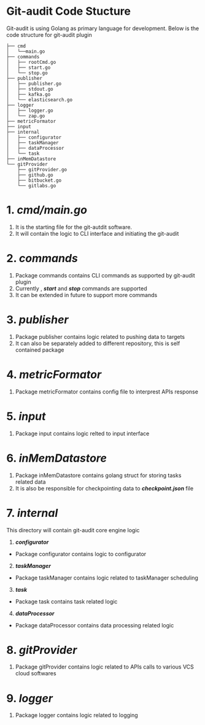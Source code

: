 # Git-audit Code Stucture
Git-audit is using Golang as primary language for development. 
Below is the code structure for git-audit plugin
```
├── cmd
│   └──main.go
├── commands
│   ├── rootCmd.go
│   ├── start.go
│   └── stop.go
├── publisher
│   ├── publisher.go
│   ├── stdout.go
│   ├── kafka.go
│   └── elasticsearch.go
├── logger
│   ├── logger.go
│   └── zap.go
├── metricFormator
├── input
├── internal
│   ├── configurator
│   ├── taskManager
│   ├── dataProcessor
│   └── task
├── inMemDatastore
└── gitProvider
    ├── gitProvider.go
    ├── github.go
    ├── bitbucket.go
    └── gitlabs.go
```

# 1. ***cmd/main.go***
1. It is the starting file for the git-autdit software. 
2. It will contain the logic to CLI interface and initiating the git-audit

# 2. ***commands***
1. Package commands contains CLI commands as supported by git-audit plugin
2. Currently , ***start*** and ***stop*** commands are supported
3. It can be extended in future to support more commands

# 3. ***publisher***
1. Package publisher contains logic related to pushing data to targets
2. It can also be separately added to different repository, this is self contained package

# 4. ***metricFormator***
1. Package metricFormator contains config file to interprest APIs response

# 5. ***input***
1. Package input contains logic relted to input interface

# 6. ***inMemDatastore***
1. Package inMemDatastore contains golang struct for storing tasks related data
2. It is also be responsible for checkpointing data to ***checkpoint.json*** file

# 7. ***internal***
This directory will contain git-audit core engine logic 
1. ***configurator***
 - Package configurator contains logic to configurator

2. ***taskManager***
 - Package taskManager contains logic related to taskManager scheduling

3. ***task***
 - Package task contains task related logic

4. ***dataProcessor***
 - Package dataProcessor contains data processing related logic 

# 8. ***gitProvider***
1. Package gitProvider contains logic related to APIs calls to various VCS cloud softwares

# 9. ***logger***
1. Package logger contains logic related to logging 